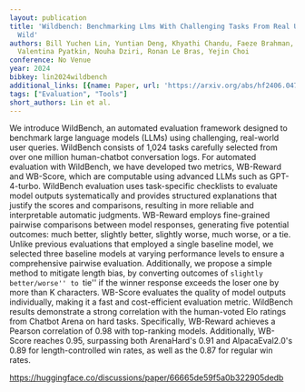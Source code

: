 ```yaml
---
layout: publication
title: 'Wildbench: Benchmarking Llms With Challenging Tasks From Real Users In The
  Wild'
authors: Bill Yuchen Lin, Yuntian Deng, Khyathi Chandu, Faeze Brahman, Abhilasha Ravichander,
  Valentina Pyatkin, Nouha Dziri, Ronan Le Bras, Yejin Choi
conference: No Venue
year: 2024
bibkey: lin2024wildbench
additional_links: [{name: Paper, url: 'https://arxiv.org/abs/hf2406.04770'}]
tags: ["Evaluation", "Tools"]
short_authors: Lin et al.
---
```

We introduce WildBench, an automated evaluation framework designed to benchmark large language models (LLMs) using challenging, real-world user queries. WildBench consists of 1,024 tasks carefully selected from over one million human-chatbot conversation logs. For automated evaluation with WildBench, we have developed two metrics, WB-Reward and WB-Score, which are computable using advanced LLMs such as GPT-4-turbo. WildBench evaluation uses task-specific checklists to evaluate model outputs systematically and provides structured explanations that justify the scores and comparisons, resulting in more reliable and interpretable automatic judgments. WB-Reward employs fine-grained pairwise comparisons between model responses, generating five potential outcomes: much better, slightly better, slightly worse, much worse, or a tie. Unlike previous evaluations that employed a single baseline model, we selected three baseline models at varying performance levels to ensure a comprehensive pairwise evaluation. Additionally, we propose a simple method to mitigate length bias, by converting outcomes of ``slightly better/worse'' to ``tie'' if the winner response exceeds the loser one by more than K characters. WB-Score evaluates the quality of model outputs individually, making it a fast and cost-efficient evaluation metric. WildBench results demonstrate a strong correlation with the human-voted Elo ratings from Chatbot Arena on hard tasks. Specifically, WB-Reward achieves a Pearson correlation of 0.98 with top-ranking models. Additionally, WB-Score reaches 0.95, surpassing both ArenaHard's 0.91 and AlpacaEval2.0's 0.89 for length-controlled win rates, as well as the 0.87 for regular win rates.

https://huggingface.co/discussions/paper/66665de59f5a0b322905dedb